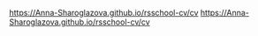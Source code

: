 https://Anna-Sharoglazova.github.io/rsschool-cv/cv
https://Anna-Sharoglazova.github.io/rsschool-cv/cv
